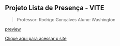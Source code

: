 ## Projeto Lista de Presença - VITE
> Professor: Rodrigo Gonçalves
> Aluno: Washington

[preview](./.github/preview_lista.png)

[Clique aqui para acessar o site](https://washingtongomes.github.io/AppReactLista)